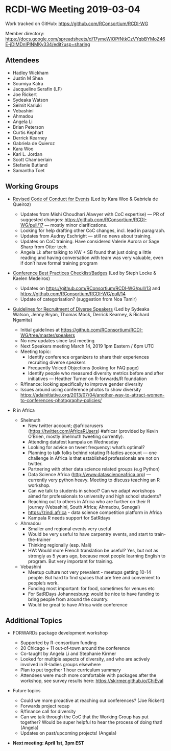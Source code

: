 # RCDI-WG Meeting 2019-03-04

Work tracked on GitHub: https://github.com/RConsortium/RCDI-WG

Member directory: https://docs.google.com/spreadsheets/d/17ymeWiOPfNtkCzVYqbBYMoZ46E-jDIMDnIPINMKy334/edit?usp=sharing


## Attendees

+ Hadley Wickham
+ Justin M Shea
+ Soumiya Kalra
+ Jacqueline Serafin (LF)
+ Joe Rickert
+ Sydeaka Watson
+ Selmit Kariuki
+ Vebashini
+ Ahmadou
+ Angela Li
+ Brian Peterson
+ Curtis Kephart
+ Derrick Kearney
+ Gabriela de Quieroz
+ Kara Woo
+ Kari L. Jordan
+ Scott Chamberlain
+ Stefanie Butland
+ Samantha Toet


## Working Groups

+ [Revised Code of Conduct for Events](https://github.com/RConsortium/RCDI-WG/blob/master/conduct/code-of-conduct.md) (Led by Kara Woo & Gabriela de Queiroz)
    + Updates from Mishi Choudhari Alawyer with CoC expertise) — PR of suggested changes: https://github.com/RConsortium/RCDI-WG/pull/17 — mostly minor clarifications. 
    + Looking for help drafting other CoC changes, incl. lead in paragraph.
    + Updates from Audrey Eschright — still no news about training. 
    + Updates on CoC training. Have considered Valerie Aurora or Sage Sharp from Otter tech.
    + Angela Li: after talking to KW + SB found that just doing a little reading and having conversation with team was very valuable, even if don’t have formal training program

    
+ [Conference Best Practices Checklist/Badges](https://github.com/RConsortium/RCDI-WG/blob/master/outputs/conferencebestpractices.md) (Led by Steph Locke & Kaelen Medeiros)
    + Updates on https://github.com/RConsortium/RCDI-WG/pull/13 and https://github.com/RConsortium/RCDI-WG/pull/14 
    + Update of categorisation? (suggestion from Noa Tamir)
    
    
+ [Guidelines for Recruitment of Diverse Speakers](https://docs.google.com/document/d/13FAb4UwUD4fBhlUi8uRJ9fPWur2cqXT4017nV3J1P3Y/edit) (Led by Sydeaka Watson, Jenny Bryan, Thomas Mock, Derrick Kearney, & Richard Ngamita) 
    + Initial guidelines at https://github.com/RConsortium/RCDI-WG/tree/master/speakers 
    + No new updates since last meeting
    + Next Speakers meeting March 14, 2019 1pm Eastern / 6pm UTC
    + Meeting topic:
        + Identify conference organizers to share their experiences recruiting diverse speakers
        + Frequently Voiced Objections (looking for FAQ page) 
        + Identify people who measured diversity metrics before and after initiatives — Heather Turner on R-forwards/R foundation 
    + R/finance: looking specifically to improve gender diversity
    + Issues around using conference photos to show diversity
https://adainitiative.org/2013/07/04/another-way-to-attract-women-to-conferences-photography-policies/

+ R in Africa
    + Shelmuth
        + New twitter account; @africarusers (https://twitter.com/AfricaRUsers)  #africar (provided by Kevin O’Brien, mostly Shelmuth tweeting currently). 
        + Attending datafest kampala on Wednesday 
        + Looking for advice on tweet frequency: what’s optimal? 
        + Planning to talk folks behind rotating R-ladies account — one challenge in Africa is that established professionals are not on twitter.
        + Partnering with other data science related groups (e.g Python)
        + Data Science Africa (http://www.datascienceafrica.org) — currently very python heavy. Meeting to discuss teaching an R workshop.
        + Can we talk to students in school? Can we adapt workshops aimed for professionals to university and high school students? 
        + Reaching out to others in Africa who are further on their R journey (Vebashini, South Africa; Ahmadou, Senegal)
        + https://zindi.africa - data science competition platform in Africa
        + Kampala R needs support for SatRdays
    + Ahmadou
        + Smaller and regional events very useful
        + Would be very useful to have carpentry events, and start to train-the-trainer
        + Thinking regionally (esp. Mali)
        + HW: Would more French translation be useful? Yes, but not as strongly as 5 years ago, because most people learning English to program. But very important for training.
    + Vebashini
        + Meetup culture not very prevalent - meetups getting 10-14 people. But hard to find spaces that are free and convenient to people’s work.
        + Funding most important: for food, sometimes for venues etc
        + For SatRDays Johannesburg: would be nice to have funding to bring people from around the country.
        + Would be great to have Africa wide conference

## Additional Topics

+ FORWARDs package development workshop
    + Supported by R-consortium funding
    + 20 Chicago + 11 out-of-town around the conference
    + Co-taught by Angela Li and Stephanie Kirmer
    + Looked for multiple aspects of diversity, and who are actively involved in R-ladies groups elsewhere
    + Plan to put together 1 hour curriculum summary
    + Attendees were much more comfortable with packages after the workshop, see survey results here: https://skirmer.github.io/ChiEval

+ Future topics
    + Could we more proactive at reaching out conferences? (Joe Rickert)
    + Forwards project recap
    + R/finance call for diversity
    + Can we talk through the CoC that the Working Group has put together? Would be super helpful to hear the process of doing that! (Angela)
    + Updates on past/upcoming projects! (Angela)


* **Next meeting: April 1st, 3pm EST**





